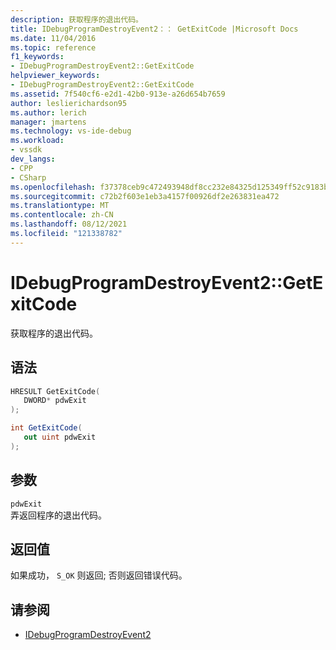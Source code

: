 ```yaml
---
description: 获取程序的退出代码。
title: IDebugProgramDestroyEvent2：： GetExitCode |Microsoft Docs
ms.date: 11/04/2016
ms.topic: reference
f1_keywords:
- IDebugProgramDestroyEvent2::GetExitCode
helpviewer_keywords:
- IDebugProgramDestroyEvent2::GetExitCode
ms.assetid: 7f540cf6-e2d1-42b0-913e-a26d654b7659
author: leslierichardson95
ms.author: lerich
manager: jmartens
ms.technology: vs-ide-debug
ms.workload:
- vssdk
dev_langs:
- CPP
- CSharp
ms.openlocfilehash: f37378ceb9c472493948df8cc232e84325d125349ff52c9183bf64680c23b92f
ms.sourcegitcommit: c72b2f603e1eb3a4157f00926df2e263831ea472
ms.translationtype: MT
ms.contentlocale: zh-CN
ms.lasthandoff: 08/12/2021
ms.locfileid: "121338782"
---
```

# <a name="idebugprogramdestroyevent2getexitcode"></a>IDebugProgramDestroyEvent2::GetExitCode
获取程序的退出代码。

## <a name="syntax"></a>语法

```cpp
HRESULT GetExitCode( 
   DWORD* pdwExit
);
```

```csharp
int GetExitCode( 
   out uint pdwExit
);
```

## <a name="parameters"></a>参数
`pdwExit`\
弄返回程序的退出代码。

## <a name="return-value"></a>返回值
 如果成功， `S_OK` 则返回; 否则返回错误代码。

## <a name="see-also"></a>请参阅
- [IDebugProgramDestroyEvent2](../../../extensibility/debugger/reference/idebugprogramdestroyevent2.md)
